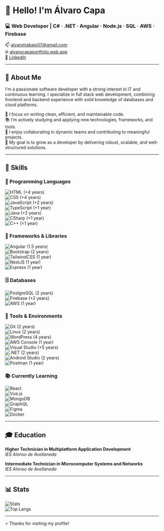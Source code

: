 
# 👋 Hello! I'm Álvaro Capa

### 💻 Web Developer | C# · .NET · Angular · Node.js · SQL · AWS · Firebase

📫 [alvarotrabajo07@gmail.com](mailto:alvarotrabajo07@gmail.com)  
🌐 [alvarocapaportfolio.web.app](https://alvarocapaportfolio.web.app/)  
🔗 [LinkedIn](https://www.linkedin.com/in/alvaro-capa/)

---

## 🧠 About Me

I'm a passionate software developer with a strong interest in IT and continuous learning. I specialize in full stack web development, combining frontend and backend experience with solid knowledge of databases and cloud platforms.

🔎 I focus on writing clean, efficient, and maintainable code.  
📚 I'm actively studying and applying new technologies, frameworks, and tools.  
🤝 I enjoy collaborating in dynamic teams and contributing to meaningful projects.  
🚀 My goal is to grow as a developer by delivering robust, scalable, and well-structured solutions.

---


## 🧰 Skills

### 🧾 Programming Languages
![HTML](https://img.shields.io/badge/HTML5-E34F26?logo=html5&logoColor=white) (+4 years)  
![CSS](https://img.shields.io/badge/CSS3-1572B6?logo=css3&logoColor=white) (+4 years)  
![JavaScript](https://img.shields.io/badge/JavaScript-F7DF1E?logo=javascript&logoColor=black) (+2 years)  
![TypeScript](https://img.shields.io/badge/TypeScript-3178C6?logo=typescript&logoColor=white) (+1 year)  
![Java](https://img.shields.io/badge/Java-007396?logo=java&logoColor=white) (+2 years)  
![CSharp](https://img.shields.io/badge/C%23-239120?logo=c-sharp&logoColor=white) (+1 year)  
![C++](https://img.shields.io/badge/C++-00599C?logo=c%2B%2B&logoColor=white) (<1 year)

### 🚧 Frameworks & Libraries
![Angular](https://img.shields.io/badge/Angular-DD0031?logo=angular&logoColor=white) (1.5 years)   
![Bootstrap](https://img.shields.io/badge/Bootstrap-7952B3?logo=bootstrap&logoColor=white) (2 years)  
![TailwindCSS](https://img.shields.io/badge/Tailwind-06B6D4?logo=tailwindcss&logoColor=white) (1 year)  
![NestJS](https://img.shields.io/badge/NestJS-E0234E?logo=nestjs&logoColor=white) (1 year)  
![Express](https://img.shields.io/badge/Express-000000?logo=express&logoColor=white) (1 year)

### 🗄️ Databases
![PostgreSQL](https://img.shields.io/badge/PostgreSQL-336791?logo=postgresql&logoColor=white) (2 years)  
![Firebase](https://img.shields.io/badge/Firebase-FFCA28?logo=firebase&logoColor=black) (+2 years)  
![AWS](https://img.shields.io/badge/AWS-232F3E?logo=amazonaws&logoColor=white) (1 year)

### 🧪 Tools & Environments
![Git](https://img.shields.io/badge/Git-F05032?logo=git&logoColor=white) (2 years)  
![Linux](https://img.shields.io/badge/Linux-FCC624?logo=linux&logoColor=black) (2 years)  
![WordPress](https://img.shields.io/badge/WordPress-21759B?logo=wordpress&logoColor=white) (4 years)  
![AWS Console](https://img.shields.io/badge/AWS%20Console-232F3E?logo=amazonaws&logoColor=white) (1 year)  
![Visual Studio](https://img.shields.io/badge/Visual%20Studio-5C2D91?logo=visual-studio&logoColor=white) (+5 years)  
![.NET](https://img.shields.io/badge/.NET-512BD4?logo=dotnet&logoColor=white) (2 years)  
![Android Studio](https://img.shields.io/badge/Android%20Studio-3DDC84?logo=android-studio&logoColor=white) (2 years)  
![Postman](https://img.shields.io/badge/Postman-FF6C37?logo=postman&logoColor=white) (1 year)

### 📚 Currently Learning
![React](https://img.shields.io/badge/React-61DAFB?logo=react&logoColor=black)  
![Vue.js](https://img.shields.io/badge/Vue.js-4FC08D?logo=vue.js&logoColor=white)  
![MongoDB](https://img.shields.io/badge/MongoDB-47A248?logo=mongodb&logoColor=white)  
![GraphQL](https://img.shields.io/badge/GraphQL-E10098?logo=graphql&logoColor=white)  
![Figma](https://img.shields.io/badge/Figma-F24E1E?logo=figma&logoColor=white)  
![Docker](https://img.shields.io/badge/Docker-2496ED?logo=docker&logoColor=white)


---

## 🎓 Education

**Higher Technician in Multiplatform Application Development**  
*IES Alonso de Avellaneda*

**Intermediate Technician in Microcomputer Systems and Networks**  
*IES Alonso de Avellaneda*

---

## 📊 Stats

![Stats](https://github-readme-stats.vercel.app/api?username=AlvaroC07&show_icons=true&theme=github_dark)  
![Top Langs](https://github-readme-stats.vercel.app/api/top-langs/?username=AlvaroC07&layout=compact&theme=github_dark)

---

⭐ Thanks for visiting my profile!
